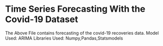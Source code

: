 # Time Series Forecasting With the Covid-19 Dataset
The Above File contains forecasting of the covid-19 recoveries data. 
Model Used: ARIMA
Libraries Used: Numpy,Pandas,Statsmodels
